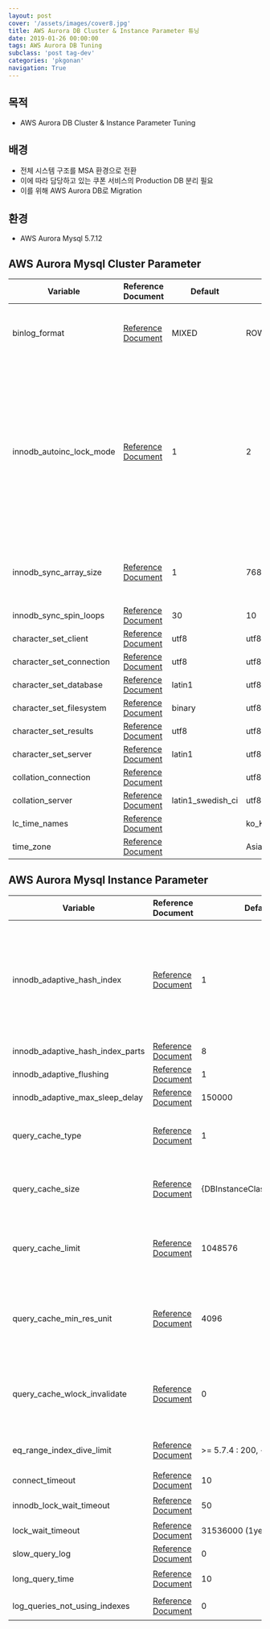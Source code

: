 ```yaml
---
layout: post
cover: '/assets/images/cover8.jpg'
title: AWS Aurora DB Cluster & Instance Parameter 튜닝
date: 2019-01-26 00:00:00
tags: AWS Aurora DB Tuning
subclass: 'post tag-dev'
categories: 'pkgonan' 
navigation: True
---
```


## 목적
* AWS Aurora DB Cluster & Instance Parameter Tuning


## 배경
* 전체 시스템 구조를 MSA 환경으로 전환
* 이에 따라 담당하고 있는 쿠폰 서비스의 Production DB 분리 필요
* 이를 위해 AWS Aurora DB로 Migration


## 환경
* AWS Aurora Mysql 5.7.12


## AWS Aurora Mysql Cluster Parameter

| Variable | Reference Document | Default | Override | 비고 |
|---------|---------|---------|---------|---------|
| binlog_format | [Reference Document](https://dev.mysql.com/doc/refman/5.7/en/replication-options-binary-log.html#sysvar_binlog_format) | MIXED | ROW | innodb_autoinc_lock_mode 2 를 위해 ROW로 지정 필요 (Statement 는 위험성 존재), mysql 5.7.7 부터 ROW가 default |
| innodb_autoinc_lock_mode | [Reference Document](https://dev.mysql.com/doc/refman/5.7/en/innodb-auto-increment-handling.html) | 1 | 2 | Simple Insert는 성능 변화가 없다. 몇줄이 Insert 될지 미리 알 수 없는 Bulk Insert 문에서 성능이 개선된다. [what-is-innodb_autoinc_lock_mode-and-why-should-i-care](https://www.percona.com/blog/2017/07/26/what-is-innodb_autoinc_lock_mode-and-why-should-i-care/) PK Autoincrement시 1,2,3,4,5가 아닌 1,2,5,6,8 처럼 건너 뛰며 증가할 수 있어 PK 값의 증가 속도가 가속화된다. 따라서, PK의 Type을 int -> bigint에 대한 고려가 필요하다. binlog_format을 ROW로 지정해야 안전하다. [MySQL – InnoDB Auto Increment 성능 최적화](https://www.letmecompile.com/mysql-innodb-auto-increment-성능-최적화/) |
| innodb_sync_array_size | [Reference Document](https://dev.mysql.com/doc/refman/5.7/en/innodb-parameters.html#sysvar_innodb_sync_array_size) | 1 | 768 | Increasing the value is recommended for workloads that frequently produce a large number of waiting threads, typically greater than 768. |
| innodb_sync_spin_loops | [Reference Document](https://dev.mysql.com/doc/refman/5.7/en/innodb-parameters.html#sysvar_innodb_sync_spin_loops) | 30 | 10 | [MySQL CPU Saturation Analysis](http://small-dbtalk.blogspot.com/2016/06/) |
| character_set_client | [Reference Document](https://dev.mysql.com/doc/refman/5.7/en/server-system-variables.html#sysvar_character_set_client) | utf8 | utf8mb4 | |
| character_set_connection | [Reference Document](https://dev.mysql.com/doc/refman/5.7/en/server-system-variables.html#sysvar_character_set_connection) | utf8 | utf8mb4 | |
| character_set_database | [Reference Document](https://dev.mysql.com/doc/refman/5.7/en/server-system-variables.html#sysvar_character_set_database) | latin1 | utf8mb4 | |
| character_set_filesystem | [Reference Document](https://dev.mysql.com/doc/refman/5.7/en/server-system-variables.html#sysvar_character_set_filesystem) | binary | utf8mb4 | |
| character_set_results | [Reference Document](https://dev.mysql.com/doc/refman/5.7/en/server-system-variables.html#sysvar_character_set_results) | utf8 | utf8mb4 | |
| character_set_server | [Reference Document](https://dev.mysql.com/doc/refman/5.7/en/server-system-variables.html#sysvar_character_set_server) | latin1 | utf8mb4 | |
| collation_connection | [Reference Document](https://dev.mysql.com/doc/refman/5.7/en/server-system-variables.html#sysvar_collation_connection) | | utf8mb4_unicode_ci | |
| collation_server | [Reference Document](https://dev.mysql.com/doc/refman/5.7/en/server-system-variables.html#sysvar_collation_server) | latin1_swedish_ci | utf8mb4_unicode_ci | |
| lc_time_names | [Reference Document](https://dev.mysql.com/doc/refman/5.7/en/server-system-variables.html#sysvar_lc_time_names) | | ko_KR | |
| time_zone | [Reference Document](https://dev.mysql.com/doc/refman/5.7/en/server-system-variables.html#sysvar_time_zone) | | Asia/Seoul | |


## AWS Aurora Mysql Instance Parameter

| Variable | Reference Document | Default | Override | 비고 |
|---------|---------|---------|---------|---------|
| innodb_adaptive_hash_index | [Reference Document](https://dev.mysql.com/doc/refman/5.7/en/innodb-parameters.html#sysvar_innodb_adaptive_hash_index) | 1 |  | default 설정 유지, default ON, 자주 사용하는 PK 접근에 대해 O(logN) -> O(1)로 접근하여 성능 향상, Drop Table시 Hash 메모리 정리 작업으로 인해 쿼리 처리량이 떨어져 장애 발생 가능, 따라서 트래픽이 적은 시간에 Drop Table 수행 필요. [kakao-adaptive-hash-index](http://tech.kakao.com/2016/04/07/innodb-adaptive-hash-index/) [innodb-adaptive-hash](https://dev.mysql.com/doc/refman/5.7/en/innodb-adaptive-hash.html) [mysql-57-mutex](http://small-dbtalk.blogspot.com/2015/11/mysql-57-mutex.html) |
| innodb_adaptive_hash_index_parts | [Reference Document](https://dev.mysql.com/doc/refman/5.7/en/innodb-parameters.html#sysvar_innodb_adaptive_hash_index_parts) | 8 |  | default 설정 유지 |
| innodb_adaptive_flushing | [Reference Document](https://dev.mysql.com/doc/refman/5.7/en/innodb-parameters.html#sysvar_innodb_adaptive_flushing) | 1 |  | default 설정 유지 |
| innodb_adaptive_max_sleep_delay | [Reference Document](https://dev.mysql.com/doc/refman/5.7/en/innodb-parameters.html#sysvar_innodb_adaptive_max_sleep_delay) | 150000 |  | default 설정 유지 |
| query_cache_type | [Reference Document](https://dev.mysql.com/doc/refman/5.7/en/server-system-variables.html#sysvar_query_cache_type) | 1 | 0 | The query cache is deprecated as of MySQL 5.7.20, and is removed in MySQL 8.0. Deprecation includes [query_cache_type.](https://dev.mysql.com/doc/refman/5.7/en/server-system-variables.html#sysvar_query_cache_type) |
| query_cache_size | [Reference Document](https://dev.mysql.com/doc/refman/5.7/en/server-system-variables.html#sysvar_query_cache_size) | {DBInstanceClassMemory/24} | 0 | The query cache is deprecated as of MySQL 5.7.20, and is removed in MySQL 8.0. Deprecation includes [query_cache_size.](https://dev.mysql.com/doc/refman/5.7/en/server-system-variables.html#sysvar_query_cache_size) |
| query_cache_limit | [Reference Document](https://dev.mysql.com/doc/refman/5.7/en/server-system-variables.html#sysvar_query_cache_limit) | 1048576 |  | 변경 없음(=Aurora MySQL 5.7 default) The query cache is deprecated as of MySQL 5.7.20, and is removed in MySQL 8.0. Deprecation includes [query_cache_limit.](https://dev.mysql.com/doc/refman/5.7/en/server-system-variables.html#sysvar_query_cache_limit) |
| query_cache_min_res_unit | [Reference Document](https://dev.mysql.com/doc/refman/5.7/en/server-system-variables.html#sysvar_query_cache_min_res_unit) | 4096 |  | 변경 없음(=Aurora MySQL 5.7 default) The query cache is deprecated as of MySQL 5.7.20, and is removed in MySQL 8.0. Deprecation includes [query_cache_min_res_unit.](https://dev.mysql.com/doc/refman/5.7/en/server-system-variables.html#sysvar_query_cache_min_res_unit) |
| query_cache_wlock_invalidate | [Reference Document](	https://dev.mysql.com/doc/refman/5.7/en/server-system-variables.html#sysvar_query_cache_wlock_invalidate) | 0 |  | 변경 없음(=Aurora MySQL 5.7 default) The query cache is deprecated as of MySQL 5.7.20, and is removed in MySQL 8.0. Deprecation includes [query_cache_wlock_invalidate.](https://dev.mysql.com/doc/refman/5.7/en/server-system-variables.html#sysvar_query_cache_wlock_invalidate) |
| eq_range_index_dive_limit | [Reference Document](https://dev.mysql.com/doc/refman/5.7/en/server-system-variables.html#sysvar_eq_range_index_dive_limit) | >= 5.7.4 : 200, <= 5.7.3 : 10 | 200 | index statistics 대신 index dive를 더 활용하도록 200 설정 [index-range-scan](http://small-dbtalk.blogspot.com/2016/02/mysql56-inval1-valn-index-range-scan.html) |
| connect_timeout | [Reference Document](https://dev.mysql.com/doc/refman/5.7/en/server-system-variables.html#sysvar_connect_timeout) | 10 | 5 |  |
| innodb_lock_wait_timeout | [Reference Document](https://dev.mysql.com/doc/refman/5.7/en/innodb-parameters.html#sysvar_innodb_lock_wait_timeout) | 50 | 5 | Innodb Record Lock에만 적용되며 Table Lock에는 적용되지 않음 |
| lock_wait_timeout | [Reference Document](https://dev.mysql.com/doc/refman/5.7/en/server-system-variables.html#sysvar_lock_wait_timeout) | 31536000 (1year) | 3600 (1hour) |  |
| slow_query_log | [Reference Document](https://dev.mysql.com/doc/refman/5.7/en/server-system-variables.html#sysvar_slow_query_log) | 0 | 1 | Slow Query Logging 여부 |
| long_query_time | [Reference Document](https://dev.mysql.com/doc/refman/5.7/en/server-system-variables.html#sysvar_long_query_time) | 10 | 3 | 해당 초를 지난 쿼리에 대해 Slow Query Logging을 한다 |
| log_queries_not_using_indexes | [Reference Document](https://dev.mysql.com/doc/refman/5.7/en/server-system-variables.html#sysvar_log_queries_not_using_indexes) | 0 |  | 인덱스를 타지 않는 쿼리 로깅 여부 - 필요한 경우 1로 설정한다 |


